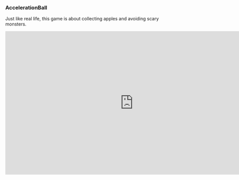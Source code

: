 ### AccelerationBall

Just like real life, this game is about collecting apples and avoiding scary monsters.

<!-- <iframe width="560" height="315" src="https://www.youtube.com/embed/nfvFV9y5Ji0" frameborder="0" allow="autoplay; encrypted-media" allowfullscreen></iframe> -->
<iframe width="800" height="450" src="https://www.youtube.com/embed/nfvFV9y5Ji0" frameborder="0" allow="autoplay; encrypted-media" allowfullscreen></iframe>



